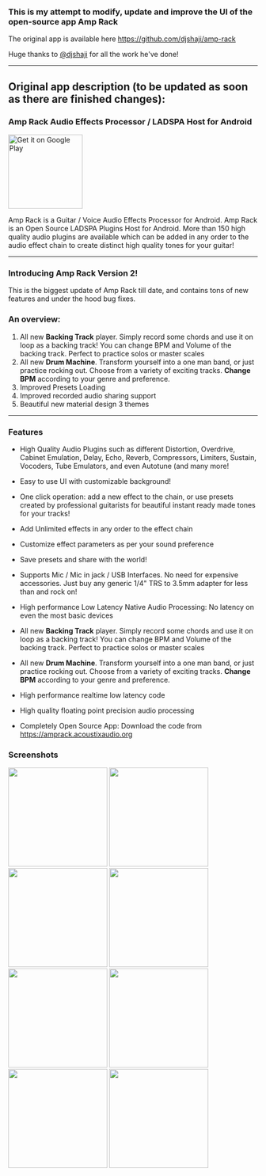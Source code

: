 ### This is my attempt to modify, update and improve the UI of the open-source app Amp Rack
The original app is available here https://github.com/djshaji/amp-rack

Huge thanks to [@djshaji](https://github.com/djshaji) for all the work he've done!

***

## Original app description (to be updated as soon as there are finished changes):
### Amp Rack Audio Effects Processor / LADSPA Host for Android
<a href='https://play.google.com/store/apps/details?id=mukuro.ladspa.amprack&pcampaignid=pcampaignidMKT-Other-global-all-co-prtnr-py-PartBadge-Mar2515-1'><img width=150 alt='Get it on Google Play' src='https://play.google.com/intl/en_us/badges/static/images/badges/en_badge_web_generic.png'/></a>

Amp Rack is a Guitar / Voice Audio Effects Processor for Android. Amp Rack is an Open Source LADSPA Plugins Host for Android. More than 150 high quality audio plugins are available which can be added in any order to the audio effect chain to create distinct high quality tones for your guitar!

***

### Introducing Amp Rack Version 2! 
This is the biggest update of Amp Rack till date, and contains tons of new features and under the hood bug fixes.

### An overview:
1. All new **Backing Track** player. Simply record some chords and use it on loop as a backing track! You can change BPM and Volume of the backing track. Perfect to practice solos or master scales
2. All new **Drum Machine**. Transform yourself into a one man band, or just practice rocking out. Choose from a variety of exciting tracks. **Change BPM** according to your genre and preference.
3. Improved Presets Loading 
4. Improved recorded audio sharing support
5. Beautiful new material design 3 themes

***

### Features

* High Quality Audio Plugins such as different Distortion, Overdrive, Cabinet Emulation, Delay, Echo, Reverb, Compressors, Limiters, Sustain, Vocoders, Tube Emulators, and even Autotune (and many more!

* Easy to use UI with customizable background!

* One click operation: add a new effect to the chain, or use presets created by professional guitarists for beautiful instant ready made tones for your tracks!

* Add Unlimited effects in any order to the effect chain

* Customize effect parameters as per your sound preference

* Save presets and share with the world!

* Supports Mic / Mic in jack / USB Interfaces. No need for expensive accessories. Just buy any generic 1/4" TRS to 3.5mm adapter for less than  and rock on!

* High performance Low Latency Native Audio Processing: No latency on even the most basic devices

* All new **Backing Track** player. Simply record some chords and use it on loop as a backing track! You can change BPM and Volume of the backing track. Perfect to practice solos or master scales

* All new **Drum Machine**. Transform yourself into a one man band, or just practice rocking out. Choose from a variety of exciting tracks. **Change BPM** according to your genre and preference.

* High performance realtime low latency code

* High quality floating point precision audio processing

* Completely Open Source App: Download the code from https://amprack.acoustixaudio.org

### Screenshots
<div class="row">
<img width=200 src="https://user-images.githubusercontent.com/17184025/178100470-81215a53-e2f4-4a65-a8e4-7816e4eab740.jpg">
<img width=200 src="https://user-images.githubusercontent.com/17184025/178100475-493fdaf7-59be-4aee-8b11-c1498a5c34ab.jpg">
<img width=200 src="https://user-images.githubusercontent.com/17184025/178100479-1910de09-95e7-4864-a051-9795fa1c5dfc.jpg">
<img width=200 src="https://user-images.githubusercontent.com/17184025/178100480-5f63c493-3460-4ad8-a90a-5779bf658587.jpg">
<img width=200 src="https://user-images.githubusercontent.com/17184025/178100482-2c64b835-a3a4-4f8c-8458-d0e442266415.jpg">
<img width=200 src="https://user-images.githubusercontent.com/17184025/178100483-d0e53b89-0ef4-4d73-814a-539c9b93c35f.jpg">
<img width=200 src="https://user-images.githubusercontent.com/17184025/178100487-7287a02e-ede2-4f5d-82e3-aad0dc61e86d.jpg">
<img width=200 src="https://user-images.githubusercontent.com/17184025/178100490-f571d17f-ff7f-4ea2-ab89-225a8572a6cc.jpg">
</div>

